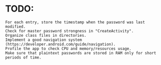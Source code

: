# TODO:
    For each entry, store the timestamp when the password was last modified.
    Check for master password strongness in "CreateActivity".
    Organize class files in directories.
    Implement a good navigation system (https://developer.android.com/guide/navigation).
    Profile the app to check CPU and memory/resources usage.
    Make sure that plaintext passwords are stored in RAM only for short periods of time.